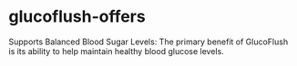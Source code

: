 # glucoflush-offers
Supports Balanced Blood Sugar Levels: The primary benefit of GlucoFlush is its ability to help maintain healthy blood glucose levels.
